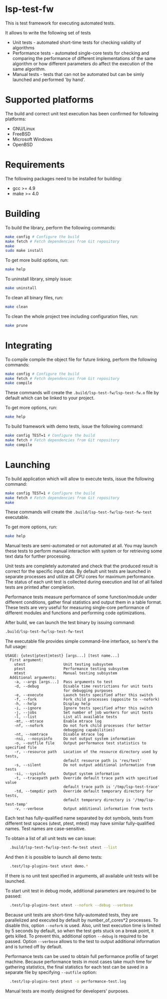 # lsp-test-fw

This is test framework for executing automated tests.

It allows to write the following set of tests
* Unit tests - automated short-time tests for checking validity of algorithms
* Performance tests - automated single-core tests for checking and comparing the
performance of different implementations of the same algorithm or how different
parameters do affect the execution of the same algorithm.
* Manual tests - tests that can not be automated but can be simly launched and
performed 'by hand'.

Supported platforms
======

The build and correct unit test execution has been confirmed for following platforms:
* GNU/Linux
* FreeBSD
* Microsoft Windows
* OpenBSD

Requirements
======

The following packages need to be installed for building:

* gcc >= 4.9
* make >= 4.0

Building
======

To build the library, perform the following commands:

```bash
make config # Configure the build
make fetch # Fetch dependencies from Git repository
make
sudo make install
```

To get more build options, run:

```bash
make help
```

To uninstall library, simply issue:

```bash
make uninstall
```

To clean all binary files, run:

```bash
make clean
```

To clean the whole project tree including configuration files, run:

```bash
make prune
```

Integrating
======

To compile compile the object file for future linking, perform the following commands:
```bash
make config # Configure the build
make fetch # Fetch dependencies from Git repository
make compile
```
These commands will create the ```.build/lsp-test-fw/lsp-test-fw.o``` file by default
which can be linked to your project.

To get more options, run:

```bash
make help
```

To build framework with demo tests, issue the following command:
```bash
make config TEST=1 # Configure the build
make fetch # Fetch dependencies from Git repository
make compile
```

Launching
======

To build application which will allow to execute tests, issue the following command:
```bash
make config TEST=1 # Configure the build
make fetch # Fetch dependencies from Git repository
make
```

These commands will create the ```.build/lsp-test-fw/lsp-test-fw-test``` executable.

To get more options, run:

```bash
make help
```

Manual tests are semi-automated or not automated at all. You may launch these tests
to perform manual interaction with system or for retrieving some text data for further
processing.

Unit tests are completely automated and check that the produced result is correct for the
specific input data. By default unit tests are launched in separate processes and utilize
all CPU cores for maximum performance. The status of each unit test is collected during
execution and list of all failed tests are printed after completion.

Performance tests measure performance of some function/module under different conditions, 
gather final statistics and output them in a table format. These tests are very useful for
measuring single-core performance of different modules and functions and performing code
optimizations.

After build, we can launch the test binary by issuing command:

```bash
.build/lsp-test-fw/lsp-test-fw-test
```

The executable file provides simple command-line interface, so here's the full usage:

```
USAGE: {utest|ptest|mtest} [args...] [test name...]
  First argument:
    utest                 Unit testing subsystem
    ptest                 Performance testing subsystem
    mtest                 Manual testing subsystem
  Additional arguments:
    -a, --args [args...]  Pass arguments to test
    -d, --debug           Disable time restrictions for unit tests
                          for debugging purposes
    -e, --execute         Launch tests specified after this switch
    -f, --fork            Fork child processes (opposite to --nofork)
    -h, --help            Display help
    -i, --ignore          Ignore tests specified after this switch
    -j, --jobs            Set number of job workers for unit tests
    -l, --list            List all available tests
    -mt, --mtrace         Enable mtrace log
    -nf, --nofork         Do not fork child processes (for better 
                          debugging capabilities)
    -nt, --nomtrace       Disable mtrace log
    -nsi, --nosysinfo     Do not output system information
    -o, --outfile file    Output performance test statistics to specified file
    -r, --resource path   Location of the resource directory used by tests,
                          default resource path is 'res/test'
    -s, --silent          Do not output additional information from tests
    -si, --sysinfo        Output system information
    -t, --tracepath path  Override default trace path with specified value
                          default trace path is '/tmp/lsp-test-trace'
    -td, --tempdir path   Override default temporary directory for tests,
                          default temporary directory is '/tmp/lsp-test-temp'
    -v, --verbose         Output additional information from tests
```

Each test has fully-qualified name separated by dot symbols, tests from different
test spaces (utest, ptest, mtest) may have similar fully-qualified names. Test names
are case-sensitive.

To obtain a list of all unit tests we can issue:

```bash
  .build/lsp-test-fw/lsp-test-fw-test utest --list
```

And then it is possible to launch all demo tests:

```bash
  .test/lsp-plugins-test utest demo.*
```

If there is no unit test specified in arguments, all available unit tests
will be launched.

To start unit test in debug mode, additional parameters are required to be passed:

```bash
  .test/lsp-plugins-test utest --nofork --debug --verbose
```
  
Because unit tests are short-time fully-automated tests, they are parallelized and
executed by default by number_of_cores*2 processes. To disable this, option ```--nofork``` is used.
Also, unit test execution time is limited by 5 seconds by default, so when the test gets stuck on
a break point, it gets killed. To prevent this, additional option ```--debug``` is required to be passed.
Option ```--verbose``` allows to the test to output additional information and is turned off by default.

Performance tests can be used to obtain full performance profile of target machine.
Because performance tests in most cases take much time for gathering statistics,
the final statistics for each test can be saved in a separate file by specifying ```--outfile```
option:

```bash
  .test/lsp-plugins-test ptest -o performance-test.log
```

Manual tests are mostly designed for developers' purposes.
